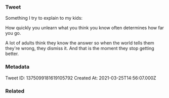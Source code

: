 ### Tweet
Something I try to explain to my kids:

How quickly you unlearn what you think you know often determines how far you go.

A lot of adults think they know the answer so when the world tells them they're wrong, they dismiss it. And that is the moment they stop getting better.

### Metadata
Tweet ID: 1375099181619105792
Created At: 2021-03-25T14:56:07.000Z

### Related

